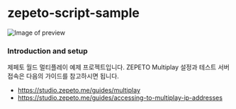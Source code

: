 # zepeto-script-sample
![Image of preview](https://github.com/naverz/zepeto-multiplay-example/blob/main/doc/preview.gif)


### Introduction and setup

제페토 월드 멀티플레이 예제 프로젝트입니다. 
ZEPETO Multiplay 설정과 테스트 서버 접속은 다음의 가이드를 참고하시면 됩니다.

- https://studio.zepeto.me/guides/multiplay
- https://studio.zepeto.me/guides/accessing-to-multiplay-ip-addresses
